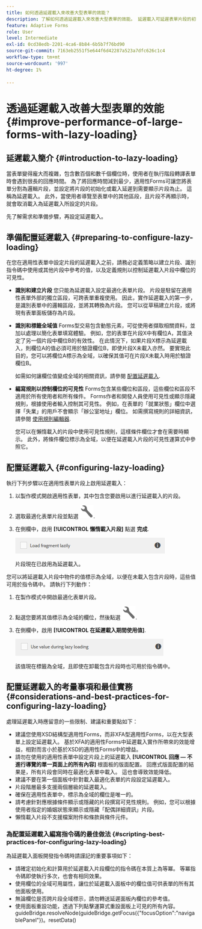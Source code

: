 ```yaml
---
title: 如何透過延遲載入來改善大型表單的效能？
description: 了解如何透過延遲載入來改善大型表單的效能。 延遲載入可延遲表單片段的初始化和載入，直到顯示為止，可大幅改善大型且複雜的適用性Forms的效能。
feature: Adaptive Forms
role: User
level: Intermediate
exl-id: 0cd38edb-2201-4ca6-8b84-6b5b7f76bd90
source-git-commit: 7163eb2551f5e644f6d42287a523a7dfc626c1c4
workflow-type: tm+mt
source-wordcount: '997'
ht-degree: 1%

---
```


# 透過延遲載入改善大型表單的效能{#improve-performance-of-large-forms-with-lazy-loading}

## 延遲載入簡介 {#introduction-to-lazy-loading}

當表單變得龐大而複雜，包含數百個和數千個欄位時，使用者在執行階段轉譯表單時會遇到很長的回應時間。 為了將回應時間減到最少，適用性Forms可讓您將表單分割為邏輯片段，並設定將片段的初始化或載入延遲到需要顯示片段為止。 這稱為延遲載入。 此外，當使用者導覽至表單中的其他區段，且片段不再顯示時，就會取消載入為延遲載入所設定的片段。

先了解需求和準備步驟，再設定延遲載入。

## 準備配置延遲載入 {#preparing-to-configure-lazy-loading}

在您在適用性表單中設定片段的延遲載入之前，請務必定義策略以建立片段、識別指令碼中使用或其他片段中參考的值，以及定義規則以控制延遲載入片段中欄位的可見性。

* **識別和建立片段**
您只能為延遲載入設定最適化表單片段。 片段是駐留在適用性表單外部的獨立區段，可跨表單重複使用。 因此，實作延遲載入的第一步，是識別表單中的邏輯區段，並將其轉換為片段。 您可以從草稿建立片段，或將現有表單面板儲存為片段。

   <!--For more information about creating fragments, see [Adaptive Form Fragments](adaptive-form-fragments.md).-->

* **識別和標籤全域值**
Forms型交易包含動態元素，可從使用者擷取相關資料，並加以處理以簡化表單填寫體驗。 例如，您的表單在片段X中有欄位A，其值決定了另一個片段中欄位B的有效性。 在此情況下，如果片段X標示為延遲載入，則欄位A的值必須可用於驗證欄位B，即使片段X未載入亦然。 要實現此目的，您可以將欄位A標示為全域，以確保其值可在片段X未載入時用於驗證欄位B。

   如需如何讓欄位值變成全域的相關資訊，請參閱 [配置延遲載入](lazy-loading-adaptive-forms.md#p-configuring-lazy-loading-p).

* **編寫規則以控制欄位的可見性**
Forms包含某些欄位和區段，這些欄位和區段不適用於所有使用者和所有條件。 Forms作者和開發人員使用可見性或顯示隱藏規則，根據使用者輸入控制其可見性。 例如，在表單的「就業狀態」欄位中選擇「失業」的用戶不會顯示「辦公室地址」欄位。 如需撰寫規則的詳細資訊，請參閱 [使用規則編輯器](rule-editor.md).

   您可以在懶惰載入的片段中使用可見性規則，這樣條件欄位才會在需要時顯示。 此外，將條件欄位標示為全域，以便在延遲載入片段的可見性運算式中參照它。

## 配置延遲載入 {#configuring-lazy-loading}

執行下列步驟以在適用性表單片段上啟用延遲載入：

1. 以製作模式開啟適用性表單，其中包含您要啟用以進行延遲載入的片段。
1. 選取最適化表單片段並點選 ![設定](assets/configure-icon.svg).
1. 在側欄中，啟用 **[!UICONTROL 懶惰載入片段]** 點選 **完成**.

   ![為適用性表單片段啟用延遲載入](assets/lazy-loading-fragment.png)

   片段現在已啟用為延遲載入。

您可以將延遲載入片段中物件的值標示為全域，以便在未載入包含片段時，這些值可用於指令碼中。 請執行下列動作：

1. 在製作模式中開啟最適化表單片段。
1. 點選您要將其值標示為全域的欄位，然後點選 ![設定](assets/configure-icon.svg).
1. 在側欄中，啟用 **[!UICONTROL 在延遲載入期間使用值]**.

   ![側欄中的延遲載入欄位](assets/enable-lazy-loading.png)

   該值現在標籤為全域，且即使在卸載包含片段時也可用於指令碼中。

## 配置延遲載入的考量事項和最佳實務 {#considerations-and-best-practices-for-configuring-lazy-loading}

處理延遲載入時應留意的一些限制、建議和重要點如下：

* 建議您使用XSD結構型適用性Forms，而非XFA型適用性Forms，以在大型表單上設定延遲載入。 基於XFA的適用性Forms中延遲載入實作所帶來的效能增益，相對而言小於基於XSD的適用性Forms中的增益。
* 請勿在使用的適用性表單中設定片段上的延遲載入 **[!UICONTROL 回應 — 不進行導覽的單一頁面上的所有內容]** 根面板的版面配置。 回應式版面配置的結果是，所有片段會同時在最適化表單中載入。 這也會導致效能降低。
* 建議不要在第一個面板中針對載入最適化表單的片段設定延遲載入。
* 片段階層最多支援兩個層級的延遲載入。
* 確保在適用性表單中，標示為全域的欄位是唯一的。
* 請考慮針對應根據條件顯示或隱藏的片段撰寫可見性規則。 例如，您可以根據使用者指定的婚姻狀態來顯示或隱藏「配偶詳細資訊」片段。
* 懶惰載入片段不支援檔案附件和條款與條件元件。

### 為配置延遲載入編寫指令碼的最佳做法 {#scripting-best-practices-for-configuring-lazy-loading}

為延遲載入面板開發指令碼時請謹記的重要事項如下：

* 請確定初始化和計算用於延遲載入片段欄位的指令碼在本質上為等冪。 等冪指令碼即使執行多次，也會有相同效果。
* 使用欄位的全域可用屬性，讓位於延遲載入面板中的欄位值可供表單的所有其他面板使用。
* 無論欄位是否跨片段全域標示，請勿轉送延遲面板內欄位的參考值。
* 使用面板重設功能，透過下列點擊運算式重設面板上可見的所有內容。\
   guideBridge.resolveNode(guideBridge.getFocus({&quot;focusOption&quot;:&quot;navigablePanel&quot;})。resetData()
